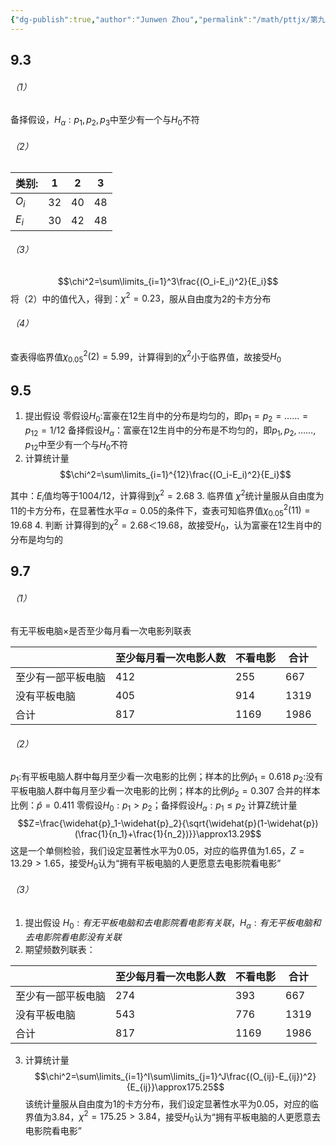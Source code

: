 ```yaml
---
{"dg-publish":true,"author":"Junwen Zhou","permalink":"/math/pttjx/第九章作业/","dgPassFrontmatter":true}
---
```



## 9.3
###### （1）
备择假设，$H_{\alpha}:p_1,p_2,p_3$中至少有一个与$H_0$不符
###### （2）

|类别:|1|2|3|
| --- | --- | --- | --- |
|$O_i$|32|40|48|
|$E_i$|30|42|48|
###### （3）
$$\chi^2=\sum\limits_{i=1}^3\frac{(O_i-E_i)^2}{E_i}$$
将（2）中的值代入，得到：$\chi^2=0.23$，服从自由度为2的卡方分布
###### （4）
查表得临界值$\chi_{0.05}^2(2)=5.99$，计算得到的$\chi^2$小于临界值，故接受$H_0$
## 9.5
1. 提出假设
零假设$H_0:$富豪在12生肖中的分布是均匀的，即$p_1=p_2=……=p_{12}=1/12$
备择假设$H_\alpha：$富豪在12生肖中的分布是不均匀的，即$p_1,p_2,……,p_{12}$中至少有一个与$H_0$不符
2. 计算统计量
$$\chi^2=\sum\limits_{i=1}^{12}\frac{(O_i-E_i)^2}{E_i}$$

其中：$E_i$值均等于$1004/12$，计算得到$\chi^2=2.68$
3. 临界值
$\chi^2$统计量服从自由度为11的卡方分布，在显著性水平$\alpha=0.05$的条件下，查表可知临界值$\chi_{0.05}^2(11)=19.68$
4. 判断
计算得到的$\chi^2=2.68＜19.68$，故接受$H_0$，认为富豪在12生肖中的分布是均匀的
## 9.7
###### （1）
有无平板电脑×是否至少每月看一次电影列联表

|  |至少每月看一次电影人数|不看电影|合计|
| --- | --- | --- | --- |
|至少有一部平板电脑|412|255|667|
|没有平板电脑|405|914|1319|
|合计|817|1169|1986|
###### （2）
$p_1:$有平板电脑人群中每月至少看一次电影的比例；样本的比例$\widehat{p}_1=0.618$
$p_2:$没有平板电脑人群中每月至少看一次电影的比例；样本的比例$\widehat{p}_2=0.307$
合并的样本比例：$\widehat{p}=0.411$
零假设$H_0:p_1>p_2$；备择假设$H_\alpha:p_1≤p_2$
计算Z统计量
$$Z=\frac{\widehat{p}_1-\widehat{p}_2}{\sqrt{\widehat{p}(1-\widehat{p})(\frac{1}{n_1}+\frac{1}{n_2})}}\approx13.29$$
这是一个单侧检验，我们设定显著性水平为0.05，对应的临界值为1.65，$Z=13.29>1.65$，接受$H_0$认为“拥有平板电脑的人更愿意去电影院看电影”
###### （3）
1. 提出假设
$H_0:有无平板电脑和去电影院看电影有关联$，$H_\alpha:有无平板电脑和去电影院看电影没有关联$
2. 期望频数列联表：

|  |至少每月看一次电影人数|不看电影|合计|
| --- | --- | --- | --- |
|至少有一部平板电脑|274|393|667|
|没有平板电脑|543|776|1319|
|合计|817|1169|1986|
3. 计算统计量
$$\chi^2=\sum\limits_{i=1}^I\sum\limits_{j=1}^J\frac{(O_{ij}-E_{ij})^2}{E_{ij}}\approx175.25$$
该统计量服从自由度为1的卡方分布，我们设定显著性水平为0.05，对应的临界值为3.84，$\chi^2=175.25>3.84$，接受$H_0$认为“拥有平板电脑的人更愿意去电影院看电影”


